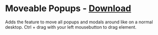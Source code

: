 # Moveable Popups - [Download](https://betterdiscord.net/ghdl?url=https://raw.githubusercontent.com/mwittrien/BetterDiscordAddons/master/Plugins/MoveablePopups/MoveablePopups.plugin.js)

Adds the feature to move all popups and modals around like on a normal desktop. Ctrl + drag with your left mousebutton to drag element.
